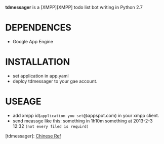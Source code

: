 **tdmessager** is a [XMPP][XMPP] todo list bot writing in Python 2.7

DEPENDENCES
===========
* Google App Engine

INSTALLATION
===========
* set application in app.yaml
* deploy tdmessager to your gae account.

USEAGE
===========
* add xmpp id(`application you set`@appspot.com) in your xmpp client.
* send meassge like this:
  something in 1h10m
  something at 2013-2-3 12:32 `(not every filed is requird)`

[tdmessager]: [Chinese Ref]('http://xhc.me/2010/12/%E5%A4%87%E5%BF%98%E6%8F%90%E9%86%92%E7%9A%84-gtalk-%E6%9C%BA%E5%99%A8%E4%BA%BA%EF%BC%8D-tdmessager/')
